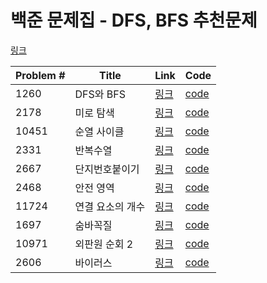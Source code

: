# 백준 문제집 - DFS, BFS 추천문제

[링크](https://www.acmicpc.net/workbook/view/1833)



|Problem #|Title|Link|Code|
|---|---|---|---|
|1260|DFS와 BFS|[링크](https://www.acmicpc.net/problem/1260)|[code](https://github.com/wndms710/Coding_test/blob/main/swift/BOJ/ProblemSet/DFS%2CBFS%20%EC%B6%94%EC%B2%9C%EB%AC%B8%EC%A0%9C/1260.swift)|
|2178|미로 탐색|[링크](https://www.acmicpc.net/problem/2178)|[code](https://github.com/wndms710/Coding_test/blob/main/swift/BOJ/ProblemSet/DFS%2CBFS%20%EC%B6%94%EC%B2%9C%EB%AC%B8%EC%A0%9C/2178.swift)|
|10451|순열 사이클|[링크](https://www.acmicpc.net/problem/10451)|[code](https://github.com/wndms710/Coding_test/blob/main/swift/BOJ/ProblemSet/DFS%2CBFS%20%EC%B6%94%EC%B2%9C%EB%AC%B8%EC%A0%9C/10451.swift)|
|2331|반복수열|[링크](https://www.acmicpc.net/problem/2331)|[code](https://github.com/wndms710/Coding_test/blob/main/swift/BOJ/ProblemSet/DFS%2CBFS%20%EC%B6%94%EC%B2%9C%EB%AC%B8%EC%A0%9C/2331.swift)|
|2667|단지번호붙이기|[링크](https://www.acmicpc.net/problem/2667)|[code](https://github.com/wndms710/Coding_test/blob/main/swift/BOJ/ProblemSet/DFS%2CBFS%20%EC%B6%94%EC%B2%9C%EB%AC%B8%EC%A0%9C/2667.swift)|
|2468|안전 영역|[링크](https://www.acmicpc.net/problem/2468)|[code](https://github.com/wndms710/Coding_test/blob/main/swift/BOJ/ProblemSet/DFS%2CBFS%20%EC%B6%94%EC%B2%9C%EB%AC%B8%EC%A0%9C/2468.swift)|
|11724|연결 요소의 개수|[링크](https://www.acmicpc.net/problem/11724)|[code](https://github.com/wndms710/Coding_test/blob/main/swift/BOJ/ProblemSet/DFS%2CBFS%20%EC%B6%94%EC%B2%9C%EB%AC%B8%EC%A0%9C/11724.swift)|
|1697|숨바꼭질|[링크](https://www.acmicpc.net/problem/1697)|[code](https://github.com/wndms710/Coding_test/blob/main/swift/BOJ/ProblemSet/DFS%2CBFS%20%EC%B6%94%EC%B2%9C%EB%AC%B8%EC%A0%9C/1697.swift)|
|10971|외판원 순회 2|[링크](https://www.acmicpc.net/problem/10971)|[code](https://github.com/wndms710/Coding_test/blob/main/swift/BOJ/ProblemSet/DFS%2CBFS%20%EC%B6%94%EC%B2%9C%EB%AC%B8%EC%A0%9C/10971.swift)|
|2606|바이러스|[링크](https://www.acmicpc.net/problem/2606)|[code](https://github.com/wndms710/Coding_test/blob/main/swift/BOJ/ProblemSet/DFS%2CBFS%20%EC%B6%94%EC%B2%9C%EB%AC%B8%EC%A0%9C/2606.swift)|